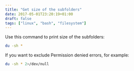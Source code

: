 ```yaml
---
title: "Get size of the subfolders"
date: 2017-05-01T23:20:19+01:00
draft: false
tags: ["linux", "bash", "filesystem"]
---
```


Use this command to print size of the subfolders:
```bash
du -sh *
```
If you want to exclude Permission denied errors, for example:
```bash
du -sh * 2>/dev/null
```
